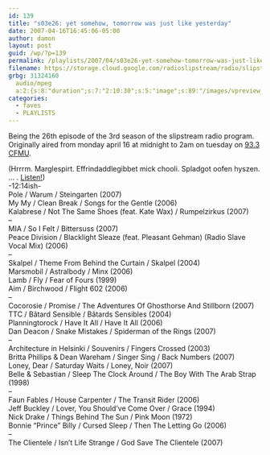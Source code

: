 ```yaml
---
id: 139
title: "s03e26: yet somehow, tomorrow was just like yesterday"
date: 2007-04-16T16:45:06-05:00
author: damon
layout: post
guid: /wp/?p=139
permalink: /playlists/2007/04/s03e26-yet-somehow-tomorrow-was-just-like-yesterday/
filename: https://storage.cloud.google.com/radioslipstream/radio/slipstream-s3e26.mp3
grbg: 31324160
  audio/mpeg
  a:2:{s:8:"duration";s:7:"2:10:30";s:5:"image";s:89:"/images/vpreview_center.png";}
categories:
  - faves
  - PLAYLISTS
---
```


Being the 26th episode of the 3rd season of the slipstream radio program. Originally aired from monday april 16 at midnight to 2am on tuesday on <a href="http://cfmu.mcmaster.ca" target="_blank" title="http://cfmu.mcmaster.ca">93.3 CFMU</a>.

(Hrrrm. Marglespirt. Effrindaddlegibbet mick chooli. Spladgot oofen hyszen. … . <a href="/radio/slipstream-s3e26.mp3" target="_blank" title="/radio/slipstream-s3e26.mp3">Listen!</a>)  
-12:14ish-  
Pole / Warum / Steingarten (2007)  
My My / Clean Break / Songs for the Gentle (2006)  
Kalabrese / Not The Same Shoes (feat. Kate Wax) / Rumpelzirkus (2007)  
–  
MIA / So I Felt / Bittersuss (2007)  
Peace Division / Blacklight Sleaze (feat. Pleasant Gehman) (Radio Slave Vocal Mix) (2006)  
–  
Skalpel / Theme From Behind the Curtain / Skalpel (2004)  
Marsmobil / Astralbody / Minx (2006)  
Lamb / Fly / Fear of Fours (1999)  
Aim / Birchwood / Flight 602 (2006)  
–  
Cocorosie / Promise / The Adventures Of Ghosthorse And Stillborn (2007)  
TTC / Bâtard Sensible / Bâtards Sensibles (2004)  
Planningtorock / Have It All / Have It All (2006)  
Dan Deacon / Snake Mistakes / Spiderman of the Rings (2007)  
–  
Architecture in Helsinki / Souvenirs / Fingers Crossed (2003)  
Britta Phillips & Dean Wareham / Singer Sing / Back Numbers (2007)  
Loney, Dear / Saturday Waits / Loney, Noir (2007)  
Belle & Sebastian / Sleep The Clock Around / The Boy With The Arab Strap (1998)  
–  
Faun Fables / House Carpenter / The Transit Rider (2006)  
Jeff Buckley / Lover, You Should’ve Come Over / Grace (1994)  
Nick Drake / Things Behind The Sun / Pink Moon (1972)  
Bonnie “Prince” Billy / Cursed Sleep / Then The Letting Go (2006)  
–  
The Clientele / Isn’t Life Strange / God Save The Clientele (2007)
